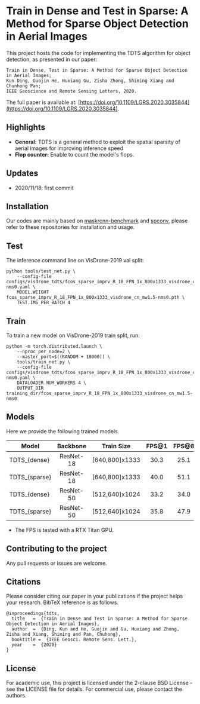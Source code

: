 # Train in Dense and Test in Sparse: A Method for Sparse Object Detection in Aerial Images

This project hosts the code for implementing the TDTS algorithm for object detection, as presented in our paper:

    Train in Dense, Test in Sparse: A Method for Sparse Object Detection in Aerial Images;
    Kun Ding, Guojin He, Huxiang Gu, Zisha Zhong, Shiming Xiang and Chunhong Pan;
    IEEE Geoscience and Remote Sensing Letters, 2020.

The full paper is available at: [https://doi.org/10.1109/LGRS.2020.3035844](https://doi.org/10.1109/LGRS.2020.3035844). 

## Highlights
- **General:** TDTS is a general method to exploit the spatial sparsity of aerial images for improving inference speed
- **Flop counter:** Enable to count the model's flops.

## Updates
   - 2020/11/18: first commit

## Installation
Our codes are mainly based on [maskrcnn-benchmark](https://github.com/facebookresearch/maskrcnn-benchmark) 
and [spconv](https://github.com/traveller59/spconv), please refer to these repositories for installation and usage.

## Test
The inference command line on VisDrone-2019 val split:

    python tools/test_net.py \
        --config-file configs/visdrone_tdts/fcos_sparse_imprv_R_18_FPN_1x_800x1333_visdrone_cn_mw1.5-nms0.yaml \
        MODEL.WEIGHT fcos_sparse_imprv_R_18_FPN_1x_800x1333_visdrone_cn_mw1.5-nms0.pth \
        TEST.IMS_PER_BATCH 4    
        
## Train
To train a new model on VisDrone-2019 train split, run:

    python -m torch.distributed.launch \
        --nproc_per_node=2 \
        --master_port=$((RANDOM + 10000)) \
        tools/train_net.py \
        --config-file configs/visdrone_tdts/fcos_sparse_imprv_R_18_FPN_1x_800x1333_visdrone_cn_mw1.5-nms0.yaml \
        DATALOADER.NUM_WORKERS 4 \
        OUTPUT_DIR training_dir/fcos_sparse_imprv_R_18_FPN_1x_800x1333_visdrone_cn_mw1.5-nms0

## Models
Here we provide the following trained models.

Model | Backbone | Train Size| FPS@1 | FPS@8 | AP | AP50 | AP75 | Link
--- |:---:|:---:|:---:|:---:|:---:|:---:|:---:|:---:
TDTS_{dense}  | ResNet-18 | [640,800]x1333 | 30.3 | 25.1 | 23.00 | 41.98 | 22.93 | [download](xx)
TDTS_{sparse} | ResNet-18 | [640,800]x1333 | 40.0 | 51.1 | 22.68 | 41.22 | 22.70 | [download](xx)
TDTS_{dense}  | ResNet-50 | [512,640]x1024 | 33.2 | 34.0 | 21.91 | 40.25 | 21.79 | [download](xx)
TDTS_{sparse} | ResNet-50 | [512,640]x1024 | 35.8 | 47.9 | 21.71 | 39.81 | 21.63 |[download](xx)

* The FPS is tested with a RTX Titan GPU.

## Contributing to the project
Any pull requests or issues are welcome.

## Citations
Please consider citing our paper in your publications if the project helps your research. BibTeX reference is as follows.
```
@inproceedings{tdts,
  title   =  {Train in Dense and Test in Sparse: A Method for Sparse Object Detection in Aerial Images},
  author  =  {Ding, Kun and He, Guojin and Gu, Huxiang and Zhong, Zisha and Xiang, Shiming and Pan, Chuhong},
  booktitle =  {IEEE Geosci. Remote Sens. Lett.},
  year    =  {2020}
}
```

## License

For academic use, this project is licensed under the 2-clause BSD License - see the LICENSE file for details. For commercial use, please contact the authors. 
